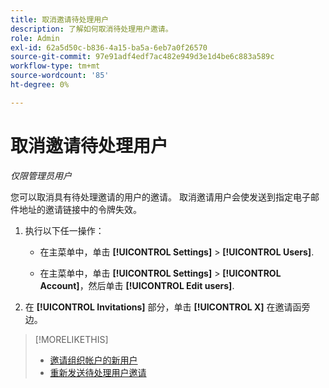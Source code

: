 ```yaml
---
title: 取消邀请待处理用户
description: 了解如何取消待处理用户邀请。
role: Admin
exl-id: 62a5d50c-b836-4a15-ba5a-6eb7a0f26570
source-git-commit: 97e91adf4edf7ac482e949d3e1d4be6c883a589c
workflow-type: tm+mt
source-wordcount: '85'
ht-degree: 0%

---
```


# 取消邀请待处理用户

*仅限管理员用户*

您可以取消具有待处理邀请的用户的邀请。 取消邀请用户会使发送到指定电子邮件地址的邀请链接中的令牌失效。

1. 执行以下任一操作：

   * 在主菜单中，单击 **[!UICONTROL Settings]** > **[!UICONTROL Users]**.

   * 在主菜单中，单击 **[!UICONTROL Settings]** > **[!UICONTROL Account]**，然后单击 **[!UICONTROL Edit users]**.

1. 在 **[!UICONTROL Invitations]** 部分，单击 **[!UICONTROL X]** 在邀请函旁边。

>[!MORELIKETHIS]
>
>* [邀请组织帐户的新用户](user-invite.md)
>* [重新发送待处理用户邀请](user-resend-invite.md)

<!-- >* [Edit User Permissions or Delete a User](user-edit.md) -->
